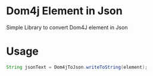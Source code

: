 # Dom4j Element in Json

Simple Library to convert Dom4J element in Json

# Usage

```java
String jsonText = Dom4jToJson.writeToString(element);
```